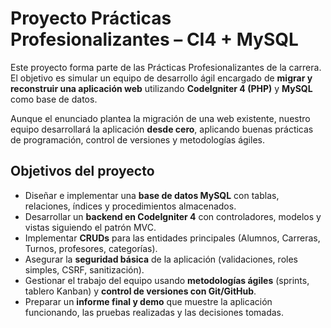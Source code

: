 # Proyecto Prácticas Profesionalizantes – CI4 + MySQL

Este proyecto forma parte de las Prácticas Profesionalizantes de la carrera.  
El objetivo es simular un equipo de desarrollo ágil encargado de **migrar y reconstruir una aplicación web** utilizando **CodeIgniter 4 (PHP)** y **MySQL** como base de datos.

Aunque el enunciado plantea la migración de una web existente, nuestro equipo desarrollará la aplicación **desde cero**, aplicando buenas prácticas de programación, control de versiones y metodologías ágiles.

## Objetivos del proyecto

- Diseñar e implementar una **base de datos MySQL** con tablas, relaciones, índices y procedimientos almacenados.
- Desarrollar un **backend en CodeIgniter 4** con controladores, modelos y vistas siguiendo el patrón MVC.
- Implementar **CRUDs** para las entidades principales (Alumnos, Carreras, Turnos, profesores, categorías).
- Asegurar la **seguridad básica** de la aplicación (validaciones, roles simples, CSRF, sanitización).
- Gestionar el trabajo del equipo usando **metodologías ágiles** (sprints, tablero Kanban) y **control de versiones con Git/GitHub**.
- Preparar un **informe final y demo** que muestre la aplicación funcionando, las pruebas realizadas y las decisiones tomadas.



